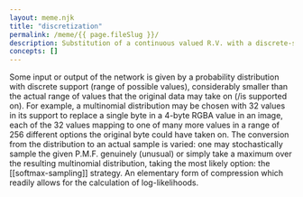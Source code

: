 ```yaml
---
layout: meme.njk
title: "discretization"
permalink: /meme/{{ page.fileSlug }}/
description: Substitution of a continuous valued R.V. with a discrete-support R.V. 
concepts: []
---
```

	
Some input or output of the network is given by a probability distribution with discrete support (range of possible values), considerably smaller than the actual range of values that the original data may take on (/is supported on). For example, a multinomial distribution may be chosen with $32$ values in its support to replace a single byte in a $4$-byte RGBA value in an image, each of the $32$ values mapping to one of many more values in a range of $256$ different options the original byte could have taken on. The conversion from the distribution to an actual sample is varied: one may stochastically sample the given P.M.F. genuinely (unusual) or simply take a maximum over the resulting multinomial distribution, taking the most likely option: the [[softmax-sampling]] strategy. An elementary form of compression which readily allows for the calculation of log-likelihoods.

